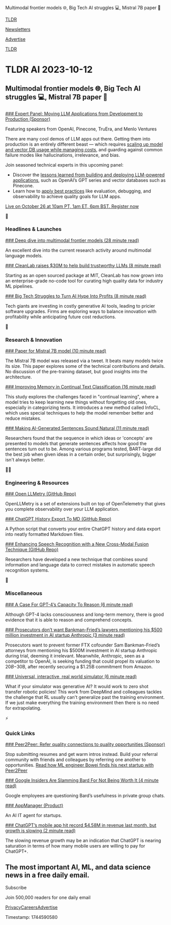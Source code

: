 Multimodal frontier models 🌐, Big Tech AI struggles 💻, Mistral 7B paper 📃

[TLDR](/)

[Newsletters](/newsletters)

[Advertise](https://advertise.tldr.tech/)

[TLDR](/)

# TLDR AI 2023-10-12

## Multimodal frontier models 🌐, Big Tech AI struggles 💻, Mistral 7B paper 📃

### 

[### Expert Panel: Moving LLM Applications from Development to Production (Sponsor)](https://go.truera.com/webinar-llm-apps-from-dev-to-prod?utm_campaign=webinar-2023-10-26-llm-apps-from-dev-to-prod&amp;utm_source=tldrai&amp;utm_medium=media)

Featuring speakers from OpenAI, Pinecone, TruEra, and Menlo Ventures

There are many cool demos of LLM apps out there. Getting them into production is an entirely different beast — which requires [scaling up model and vector DB usage while managing costs](https://go.truera.com/webinar-llm-apps-from-dev-to-prod?utm_campaign=webinar-2023-10-26-llm-apps-from-dev-to-prod&utm_source=tldrai&utm_medium=media), and guarding against common failure modes like hallucinations, irrelevance, and bias.

Join seasoned technical experts in this upcoming panel:

* Discover the [lessons learned from building and deploying LLM-powered applications](https://go.truera.com/webinar-llm-apps-from-dev-to-prod?utm_campaign=webinar-2023-10-26-llm-apps-from-dev-to-prod&utm_source=tldrai&utm_medium=media), such as OpenAI’s GPT series and vector databases such as Pinecone.
* Learn how to [apply best practices](https://go.truera.com/webinar-llm-apps-from-dev-to-prod?utm_campaign=webinar-2023-10-26-llm-apps-from-dev-to-prod&utm_source=tldrai&utm_medium=media) like evaluation, debugging, and observability to achieve quality goals for LLM apps.

[Live on October 26 at 10am PT, 1am ET, 6pm BST. Register now](https://go.truera.com/webinar-llm-apps-from-dev-to-prod?utm_campaign=webinar-2023-10-26-llm-apps-from-dev-to-prod&utm_source=tldrai&utm_medium=media)

🚀

### Headlines & Launches

[### Deep dive into multimodal frontier models (28 minute read)](https://huyenchip.com/2023/10/10/multimodal.html?utm_source=tldrai)

An excellent dive into the current research activity around multimodal language models.

[### CleanLab raises $30M to help build trustworthy LLMs (8 minute read)](https://cleanlab.ai/blog/series-a-announcement/?utm_source=tldrai)

Starting as an open sourced package at MIT, CleanLab has now grown into an enterprise-grade no-code tool for curating high quality data for industry ML pipelines.

[### Big Tech Struggles to Turn AI Hype Into Profits (8 minute read)](https://archive.ph/jMM1k?utm_source=tldrai)

Tech giants are investing in costly generative AI tools, leading to pricier software upgrades. Firms are exploring ways to balance innovation with profitability while anticipating future cost reductions.

🧠

### Research & Innovation

[### Paper for Mistral 7B model (10 minute read)](https://arxiv.org/abs/2310.06825?utm_source=tldrai)

The Mistral 7B model was released via a tweet. It beats many models twice its size. This paper explores some of the technical contributions and details. No discussion of the pre-training dataset, but good insights into the architecture.

[### Improving Memory in Continual Text Classification (16 minute read)](https://arxiv.org/abs/2310.06362v1?utm_source=tldrai)

This study explores the challenges faced in "continual learning", where a model tries to keep learning new things without forgetting old ones, especially in categorizing texts. It introduces a new method called InfoCL, which uses special techniques to help the model remember better and reduce mistakes.

[### Making AI-Generated Sentences Sound Natural (11 minute read)](https://arxiv.org/abs/2309.06363v1?utm_source=tldrai)

Researchers found that the sequence in which ideas or 'concepts' are presented to models that generate sentences affects how good the sentences turn out to be. Among various programs tested, BART-large did the best job when given ideas in a certain order, but surprisingly, bigger isn't always better.

👨‍💻

### Engineering & Resources

[### Open LLMetry (GitHub Repo)](https://github.com/traceloop/openllmetry?utm_source=tldrai)

OpenLLMetry is a set of extensions built on top of OpenTelemetry that gives you complete observability over your LLM application.

[### ChatGPT History Export To MD (GitHub Repo)](https://github.com/mohamed-chs/chatgpt-history-export-to-md?utm_source=tldrai)

A Python script that converts your entire ChatGPT history and data export into neatly formatted Markdown files.

[### Enhancing Speech Recognition with a New Cross-Modal Fusion Technique (GitHub Repo)](https://github.com/srijith-rkr/whispering-llama?utm_source=tldrai)

Researchers have developed a new technique that combines sound information and language data to correct mistakes in automatic speech recognition systems.

🎁

### Miscellaneous

[### A Case For GPT-4’s Capacity To Reason (6 minute read)](https://lajili.com/posts/post-3/?utm_source=tldrai)

Although GPT-4 lacks consciousness and long-term memory, there is good evidence that it is able to reason and comprehend concepts.

[### Prosecutors don’t want Bankman-Fried’s lawyers mentioning his $500 million investment in AI startup Anthropic (3 minute read)](https://archive.ph/5eLJB?utm_source=tldrai)

Prosecutors want to prevent former FTX cofounder Sam Bankman-Fried’s attorneys from mentioning his $500M investment in AI startup Anthropic during trial, deeming it irrelevant. Meanwhile, Anthropic, seen as a competitor to OpenAI, is seeking funding that could propel its valuation to $20B-$30B, after recently securing a $1.25B commitment from Amazon.

[### Universal, interactive, real world simulator (6 minute read)](https://universal-simulator.github.io/unisim/?utm_source=tldrai)

What if your simulator was generative AI? It would work to zero shot transfer robotic policies! This work from DeepMind and colleagues tackles the challenge that RL usually can't generalize past the training environment. If we just make everything the training environment then there is no need for extrapolating.

⚡️

### Quick Links

[### Peer2Peer: Refer quality connections to quality opportunities (Sponsor)](https://www.peer2peer.app/blog/navigating-startups-and-cutting-edge-engineering?utm_source=newsletter&amp;utm_medium=email&amp;utm_campaign=september_promo)

Stop submitting resumes and get warm intros instead. Build your referral community with friends and colleagues by referring one another to opportunities. [Read how ML engineer Bowei finds his next startup with Peer2Peer](https://www.peer2peer.app/blog/navigating-startups-and-cutting-edge-engineering)

[### Google Insiders Are Slamming Bard For Not Being Worth It (4 minute read)](https://fortune.com/2023/10/11/google-insiders-question-bard-ai-chatbot/?utm_source=tldrai)

Google employees are questioning Bard’s usefulness in private group chats.

[### AppManager (Product)](https://appmanager.ai/?utm_source=tldrai)

An AI IT agent for startups.

[### ChatGPT’s mobile app hit record $4.58M in revenue last month, but growth is slowing (2 minute read)](https://techcrunch.com/2023/10/09/chatgpts-mobile-app-hit-record-4-58m-in-revenue-last-month-but-growth-is-slowing/?utm_source=tldrai)

The slowing revenue growth may be an indication that ChatGPT is nearing saturation in terms of how many mobile users are willing to pay for ChatGPT+.

## The most important AI, ML, and data science news in a free daily email.

Subscribe

Join 500,000 readers for one daily email

[Privacy](/privacy)[Careers](https://jobs.ashbyhq.com/tldr.tech)[Advertise](/ai/advertise)

Timestamp: 1744590580